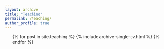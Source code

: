 ```yaml
---
layout: archive
title: "Teaching"
permalink: /teaching/
author_profile: true
---
```


  <ul>{% for post in site.teaching %}
    {% include archive-single-cv.html %}
  {% endfor %}</ul>

